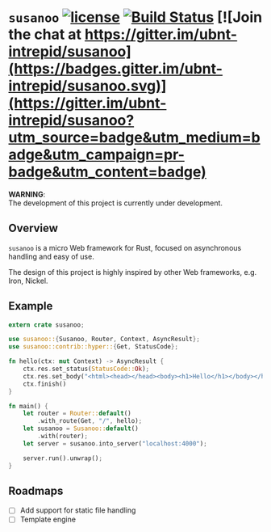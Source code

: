 # `susanoo` [![license](http://img.shields.io/badge/license-MIT-blue.svg)](https://raw.githubusercontent.com/ubnt-intrepid/susanoo/master/LICENSE) [![Build Status](https://travis-ci.org/ubnt-intrepid/susanoo.svg?branch=master)](https://travis-ci.org/ubnt-intrepid/susanoo) [![Join the chat at https://gitter.im/ubnt-intrepid/susanoo](https://badges.gitter.im/ubnt-intrepid/susanoo.svg)](https://gitter.im/ubnt-intrepid/susanoo?utm_source=badge&utm_medium=badge&utm_campaign=pr-badge&utm_content=badge)

__WARNING__:  
The development of this project is currently under development.

## Overview
`susanoo` is a micro Web framework for Rust, focused on asynchronous handling and easy of use.

The design of this project is highly inspired by other Web frameworks, e.g. Iron, Nickel.


## Example

```rust
extern crate susanoo;

use susanoo::{Susanoo, Router, Context, AsyncResult};
use susanoo::contrib::hyper::{Get, StatusCode};

fn hello(ctx: mut Context) -> AsyncResult {
    ctx.res.set_status(StatusCode::Ok);
    ctx.res.set_body("<html><head></head><body><h1>Hello</h1></body></html>");
    ctx.finish()
}

fn main() {
    let router = Router::default()
        .with_route(Get, "/", hello);
    let susanoo = Susanoo::default()
        .with(router);
    let server = susanoo.into_server("localhost:4000");

    server.run().unwrap();
}
```

## Roadmaps
- [ ] Add support for static file handling
- [ ] Template engine
